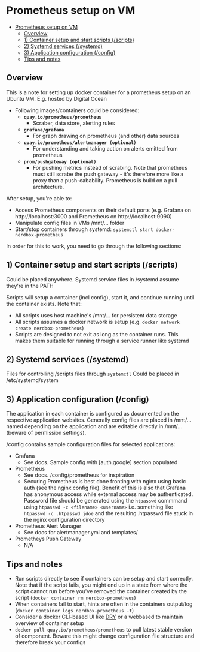 # Prometheus setup on VM #

- [Prometheus setup on VM](#prometheus-setup-on-vm)
    - [Overview](#overview)
    - [1) Container setup and start scripts (/scripts)](#1-container-setup-and-start-scripts-scripts)
    - [2) Systemd services (/systemd)](#2-systemd-services-systemd)
    - [3) Application configuration (/config)](#3-application-configuration-config)
    - [Tips and notes](#tips-and-notes)

## Overview ##

This is a note for setting up docker container for a prometheus setup on an Ubuntu VM. E.g. hosted by Digital Ocean

* Following images/containers could be considered:
    * __`quay.io/prometheus/prometheus`__
        *  Scraber, data store, alerting rules
    * __`grafana/grafana`__
        *  For graph drawing on prometheus (and other) data sources
    * __`quay.io/prometheus/alertmanager (optional)`__
        *  For understanding and taking action on alerts emitted from prometheus
    *  __`prom/pushgateway (optional)`__
        *  For pushing metrics instead of scrabing. Note that prometheus must still scrabe the push gateway - it's therefore more like a proxy than a push-cabability. Prometheus is build on a pull architecture.

After setup, you're able to:
* Access Prometheus components on their default ports (e.g. Grafana on http://localhost:3000 and Prometheus on http://localhost:9090)
* Manipulate config files in VMs /mnt/... folder
* Start/stop containers through systemd: `systemctl start docker-nerdbox-prometheus`

In order for this to work, you need to go through the following sections:

## 1) Container setup and start scripts (/scripts) ##
Could be placed anywhere. Systemd service files in /systemd assume they're in the PATH

Scripts will setup a container (incl config), start it, and continue running until the container exists. Note that:
* All scripts uses host machine's /mnt/... for persistent data storage
* All scripts assumes a docker network is setup (e.g. `docker network create nerdbox-prometheus`)
* Scripts are designed to not exit as long as the container runs. This makes them suitable for running through a service runner like systemd

## 2) Systemd services (/systemd) ##
Files for controlling /scripts files through `systemctl`
Could be placed in /etc/systemd/system

## 3) Application configuration (/config) ##
The application in each container is configured as documented on the respective application websites. Generally config files are placed in /mnt/... named depending on the application and are editable directly in /mnt/... (beware of permission settings).

/config contains sample configuration files for selected applications:

* Grafana
    * See docs. Sample config with [auth.google] section populated
* Prometheus
    * See docs. /config/prometheus for inspiration
    * Securing Prometheus is best done fronting with nginx using basic auth (see the nginx config file). Benefit of this is also that Grafana has anonymous access while external access may be authenticated. Password file should be generated using the `htpasswd` commmand using `htpasswd -c <filename> <username>` i.e. something like `htpasswd -c .htpasswd jdoe` and the resulting .htpasswd file stuck in the nginx configuration directory
* Prometheus Alert Manager
    * See docs for alertmanager.yml and templates/
* Prometheys Push Gateway
    * N/A

## Tips and notes ##
* Run scripts directly to see if containers can be setup and start correctly. Note that if the script fails, you might end up in a state from where the script cannot run before you've removed the container created by the script (`docker container rm nerdbox-prometheus`)
* When containers fail to start, hints are often in the containers output/log (`docker container logs nerdbox-prometheus -t`)
* Consider a docker CLI-based UI like [DRY](https://moncho.github.io/dry/) or a webbased to maintain overview of container setup
* `docker pull quay.io/prometheus/prometheus` to pull latest stable version of component. Beware this might change configuration file structure and therefore break your configs